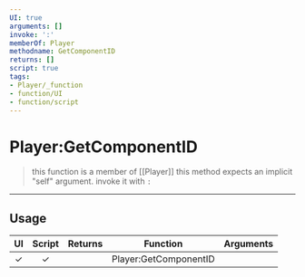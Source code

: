 ```yaml
---
UI: true
arguments: []
invoke: ':'
memberOf: Player
methodname: GetComponentID
returns: []
script: true
tags:
- Player/_function
- function/UI
- function/script
---
```

# Player:GetComponentID
> this function is a member of [[Player]]
> this method expects an implicit "self" argument. invoke it with `:`
-----
## Usage
|  UI | Script | Returns | Function | Arguments |
|:---:|:------:|-------:|:--------:|:---------|
|✓|✓||Player:GetComponentID||
